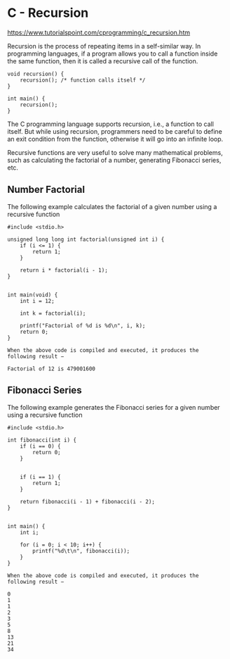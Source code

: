 # C - Recursion
https://www.tutorialspoint.com/cprogramming/c_recursion.htm  


Recursion is the process of repeating items in a self-similar way. In programming languages, if a program allows you to call a function inside the same function, then it is called a recursive call of the function.  
```
void recursion() {
    recursion(); /* function calls itself */
}

int main() {
    recursion();
}
```
The C programming language supports recursion, i.e., a function to call itself. But while using recursion, programmers need to be careful to define an exit condition from the function, otherwise it will go into an infinite loop.  

Recursive functions are very useful to solve many mathematical problems, such as calculating the factorial of a number, generating Fibonacci series, etc.  

## Number Factorial
The following example calculates the factorial of a given number using a recursive function  
```
#include <stdio.h>

unsigned long long int factorial(unsigned int i) {
    if (i <= 1) {
        return 1;
    }

    return i * factorial(i - 1);
}


int main(void) {
    int i = 12;

    int k = factorial(i);

    printf("Factorial of %d is %d\n", i, k);
    return 0;
}

When the above code is compiled and executed, it produces the following result −

Factorial of 12 is 479001600
```

## Fibonacci Series
The following example generates the Fibonacci series for a given number using a recursive function   
```
#include <stdio.h>

int fibonacci(int i) {
    if (i == 0) {
        return 0;
    }


    if (i == 1) {
        return 1;
    }

    return fibonacci(i - 1) + fibonacci(i - 2);
}


int main() {
    int i;

    for (i = 0; i < 10; i++) {
        printf("%d\t\n", fibonacci(i));
    }
}

When the above code is compiled and executed, it produces the following result −

0	
1	
1	
2	
3	
5	
8	
13	
21	
34
```

